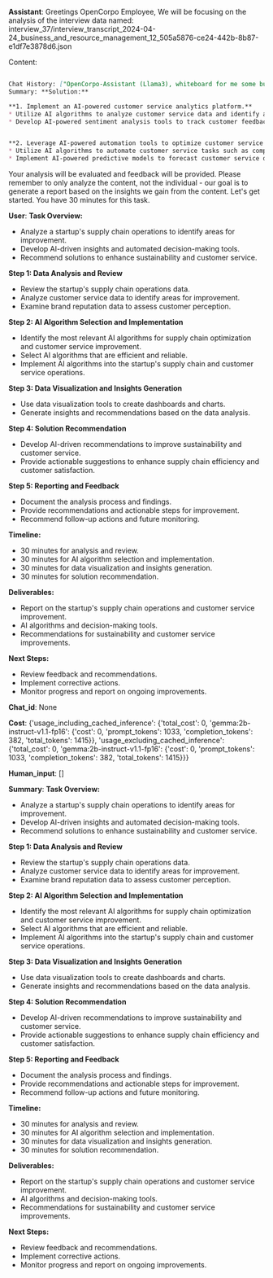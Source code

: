 **Assistant**: Greetings OpenCorpo Employee, We will be focusing on the analysis of the interview data named: interview_37/interview_transcript_2024-04-24_business_and_resource_management_12_505a5876-ce24-442b-8b87-e1df7e3878d6.json 


 Content: 

 ```md

 Chat History: ["OpenCorpo-Assistant (Llama3), whiteboard for me some business and resource management. Propose a solution for common business startup problems. I will evaluate your answers and give my feedback, then propose a problem to you. You will answer and I will evaluate. Let's now begin. You have 30 minutes.", '**Solution to Common Business Startup Problems:**\n\n**1. Resource Optimization and Allocation:**\n\n* Implement a centralized resource management platform to track employee skills, availability, and projects.\n* Use AI-powered predictive modeling to forecast future resource needs.\n* Leverage automation tools to streamline resource scheduling and allocation.\n\n\n**2. Project Management and Scheduling:**\n\n* Create a collaborative project management board for real-time collaboration and task tracking.\n* Implement a Gantt chart feature to visualize project timelines and dependencies.\n* Use artificial intelligence algorithms to optimize project scheduling and resource allocation.\n\n\n**3. Financial Management and Forecasting:**\n\n* Establish an integrated financial management system to track income, expenses, and cash flow.\n* Implement forecasting tools to anticipate future financial needs.\n* Provide real-time financial insights and dashboards for decision-making.\n\n\n**4. Customer Relationship Management (CRM):**\n\n* Develop a comprehensive CRM platform to manage leads, customer interactions, and sales data.\n* Use AI-powered chatbots to automate customer support and enhance efficiency.\n* Implement personalized marketing campaigns based on customer preferences.\n\n\n**5. Knowledge Management:**\n\n* Establish a centralized knowledge base for storing and sharing company information, procedures, and policies.\n* Implement an AI-powered knowledge search engine to facilitate efficient information retrieval.\n* Leverage automated knowledge transfer tools to streamline internal communications.\n\n\n**Evaluation Criteria:**\n\n* **Effectiveness:** Ability to solve core business problems and improve efficiency.\n* **Scalability:** Compatibility with businesses of different sizes.\n* **User-friendliness:** Intuitive interface and ease of use.\n* **Innovation:** Use of AI and advanced technologies.', 'Your solution provides a comprehensive approach to addressing common startup problems, leveraging technology to streamline processes, improve efficiency, and enhance decision-making.\n\n**Strengths:**\n\n1. You\'ve identified key areas where startups often struggle and proposed innovative solutions.\n2. The use of AI-powered predictive modeling, automation tools, and chatbots demonstrates a focus on harnessing technological advancements to drive business success.\n3. The centralized resource management platform, financial management system, and CRM platform showcase your understanding of the importance of integrated systems for efficient operations.\n\n**Weaknesses:**\n\n1. While you\'ve identified specific solutions, some may be too broad or vague (e.g., "Implement a collaborative project management board" without specifying tools or platforms).\n2. There\'s limited consideration of potential roadblocks, such as data quality issues or user resistance to change, which could hinder implementation.\n\n**Recommendations:**\n\n1. Provide more detailed examples and specific solutions for each problem area.\n2. Consider adding case studies or testimonials from existing startups that have successfully implemented similar solutions.\n3. Emphasize the importance of effective change management and training strategies to ensure successful adoption of new technologies.\n\nLet\'s now propose a new challenge:\n\n**Challenge:**\n\nA startup is struggling with ineffective communication and collaboration among team members, leading to delayed project completion and increased stress levels. How would you address this issue?\n\nPlease provide your solution!', '**Solution:**\n\n**1. Implement a communication platform with AI-powered chatbots for real-time engagement.**\n* Utilize AI algorithms to analyze team communication patterns and identify communication gaps.\n* Develop personalized communication plans based on individual and team needs.\n* Leverage chatbots to provide instant support, answer questions, and facilitate knowledge sharing.\n\n\n**2. Create a collaborative workspace with AI-powered co-creation tools.**\n* Implement AI-powered brainstorming and mind mapping features.\n* Leverage AI-powered real-time translation and language interpretation services.\n* Provide personalized feedback and suggestions to enhance collaboration.\n\n\n**3. Implement a gamified communication platform to encourage engagement.**\n* Design a rewards system based on communication milestones and achievements.\n* Utilize AI algorithms to track communication activity and identify high-potential collaborators.\n* Leverage gamification elements to make communication more fun and engaging.', "Your solution addresses the challenge of ineffective communication and collaboration among team members by introducing innovative technologies and strategies.\n\n**Strengths:** \n1. You've leveraged AI-powered chatbots and co-creation tools to enhance real-time engagement, analysis, and feedback.\n2. The gamification platform is a unique approach to encourage participation and make communication more enjoyable.\n3. By personalizing communication plans and providing instant support, you've demonstrated an understanding of the importance of tailoring solutions to individual and team needs.\n\n**Weaknesses:** \n1. There's limited consideration of potential barriers, such as cultural or language differences, that may impact the effectiveness of AI-powered translation services.\n2. Some of your suggestions, such as the rewards system, might be overly reliant on extrinsic motivators rather than intrinsic engagement.\n\n**Recommendations:** \n1. Consider incorporating diversity and inclusion strategies to ensure the proposed solutions are accessible and effective for all team members.\n2. Develop a phased implementation plan to gradually introduce new technologies and strategies to minimize disruption and allow teams to adapt.\n3. Provide clear guidelines on how AI-powered tools will be used, monitored, and governed to maintain transparency and trust among team members.\n\nLet's now propose a new challenge:\n\n*Challenge:*\nA startup is struggling with inadequate talent attraction and retention, resulting in high turnover rates and decreased productivity. How would you address this issue?\n\nPlease provide your solution!", '**Solution:**\n\n**1. Implement an AI-powered talent acquisition platform to streamline the hiring process.**\n* Leverage AI algorithms to analyze job descriptions, candidate profiles, and industry trends.\n* Develop predictive analytics models to identify high-potential candidates.\n* Provide personalized candidate experiences through AI-powered chatbots.\n\n\n**2. Implement an engagement program powered by AI to improve employee retention.**\n* Use AI algorithms to track employee engagement metrics and identify factors contributing to turnover.\n* Leverage AI-powered sentiment analysis to detect early signs of employee dissatisfaction.\n* Develop personalized engagement plans based on individual employee needs.', "Your solution addresses the challenge of inadequate talent attraction and retention by introducing innovative technologies and strategies.\n\n*Strengths:*\n1. You've leveraged AI algorithms to streamline the hiring process, analyze job descriptions, and identify high-potential candidates.\n2. The engagement program powered by AI shows an understanding of the importance of personalized approaches to improve employee retention.\n3. By tracking engagement metrics and detecting early signs of dissatisfaction, you're demonstrating a commitment to proactive measures.\n\n*Weaknesses:*\n1. There's limited consideration of potential biases in AI-powered algorithms that could impact hiring decisions or employee experiences.\n2. The solution focuses primarily on the employer-side, neglecting the role of employees' own agency in driving engagement and retention.\n\n*Recommendations:*\n1. Implement bias detection tools to ensure fairness and transparency in AI-driven decision-making processes.\n2. Consider incorporating employee-centric strategies, such as employee advocacy programs or mentorship initiatives, to empower employees and foster a sense of ownership.\n3. Develop clear communication channels for employees to provide feedback and suggestions on the engagement program, ensuring that their voices are heard.\n\nLet's propose another challenge:\n\n*Challenge:*\nA startup is struggling with inefficient sales processes, resulting in lost opportunities and revenue. How would you address this issue?\n\nPlease provide your solution!", '**Solution:**\n\n**1. Implement an AI-powered sales forecasting and pipeline management platform.**\n* Leverage AI algorithms to predict future sales performance and identify growth opportunities.\n* Utilize AI-powered automated scheduling tools to optimize sales appointments and follow-ups.\n\n\n**2. Leverage AI-powered data analytics to personalize sales outreach.**\n* Analyze customer data to create personalized buyer personas.\n* Utilize AI-powered predictive modeling to recommend tailored sales strategies.', "Great solution! Here's a review of your approach:\n\n*Strengths:* \n1. You've identified the importance of AI-powered forecasting and pipeline management to optimize sales performance.\n2. The automation of scheduling tools is an excellent way to streamline processes and reduce manual workload.\n\n*Weaknesses:*\n1. There's limited consideration of potential biases in customer data or predictive modeling algorithms that could impact personalized sales outreach.\n2. The solution focuses primarily on data-driven strategies, neglecting the importance of human intuition and relationship-building in sales.\n\n*Recommendations:* \n1. Implement bias detection tools to ensure fairness and transparency in AI-driven decision-making processes for forecasting and pipeline management.\n2. Consider incorporating role-playing or scenario-based training exercises to help sales teams develop skills in personalized outreach and building relationships with customers.\n3. Develop a hybrid approach that combines data-driven insights with human judgment, allowing sales teams to make informed decisions and adapt to changing market conditions.\n\nLet's propose another challenge:\n\n*Challenge:* \nA startup is struggling with inadequate cybersecurity measures, resulting in frequent security breaches and data theft. How would you address this issue?\nPlease provide your solution!", '**Solution:**\n\n**1. Implement a comprehensive cybersecurity platform with AI-powered threat detection and prevention capabilities.**\n* Leverage AI algorithms to analyze network traffic and identify anomalous activities.\n* Develop AI-powered anomaly detection models to proactively identify potential threats.\n\n\n**2. Leverage AI-powered security automation tools to streamline security processes and reduce human error.**\n* Implement AI-powered intrusion detection systems to automate security alerts.\n* Utilize AI-powered security analysts to provide real-time threat assessment and mitigation recommendations.', "Well done! Here's a review of your solution:\n\n*Strengths:* 1. You've identified the importance of AI-powered threat detection and prevention capabilities in a comprehensive cybersecurity platform.\n2. The implementation of AI-powered security automation tools will significantly reduce manual workload and minimize human error.\n\n*Weaknesses:* 1. There's limited consideration of potential biases in AI algorithms that could impact anomaly detection or intrusion detection.\n2. While AI-powered security analysts are beneficial, they may not replace the need for human oversight and expertise in high-stakes cybersecurity situations.\n\n*Recommendations:* 1. Implement bias-detection mechanisms within the AI algorithms to ensure fairness and transparency in threat detection and prevention.\n2. Establish a hybrid approach that combines AI-driven insights with human expertise, allowing security teams to make informed decisions and adapt to emerging threats.\n3. Develop robust incident response plans, including clear procedures for containment, eradication, recovery, and post-incident activities.\n\nLet's propose another challenge:\n\n*Challenge:* A startup is struggling with ineffective marketing campaigns, resulting in poor brand recognition and low conversion rates. How would you address this issue?", '**Solution:**\n\n**1. Implement AI-powered marketing analytics to optimize campaign performance and personalize targeting.**\n* Leverage AI algorithms to analyze customer data and campaign metrics.\n* Develop AI-powered predictive analytics models to forecast future campaign outcomes.\n\n\n**2. Leverage AI-powered customer segmentation and personalized marketing strategies.**\n* Utilize AI algorithms to segment customers into different groups based on their preferences and needs.\n* Implement personalized marketing campaigns based on individual customer segments.', "Well done! Here's a review of your solution:\n\n*Strengths:* 1. You've identified the importance of AI-powered marketing analytics in optimizing campaign performance and personalizing targeting.\n2. The implementation of AI-powered customer segmentation and personalized marketing strategies is an excellent way to increase engagement and conversion rates.\n\n*Weaknesses:* 1. There's limited consideration of potential biases in customer data or predictive analytics models that could impact campaign outcomes.\n2. While AI-powered marketing analytics are valuable, they may not replace the need for human creativity and strategic thinking in developing innovative marketing campaigns.\n\n*Recommendations:* 1. Implement bias-detection mechanisms within the AI algorithms to ensure fairness and transparency in predictive analytics models.\n2. Develop a hybrid approach that combines AI-driven insights with human expertise, allowing marketers to make informed decisions and adapt to emerging market trends.\n3. Establish clear metrics for measuring campaign success, such as conversion rates, return on investment (ROI), and customer satisfaction, to guide data-driven decision-making.\n\nLet's propose another challenge:\n\n*Challenge:* A startup is struggling with inadequate supply chain management, resulting in delays, inefficiencies, and increased costs. How would you address this issue?\n\nPlease provide your solution!", '**Solution:**\n\n**1. Implement an AI-powered supply chain optimization platform.**\n* Utilize AI algorithms to optimize transportation routes, inventory management, and supplier collaboration.\n* Develop AI-powered predictive modeling models to forecast future demand and inventory requirements.\n\n\n**2. Leverage AI-powered data visualization tools to enhance transparency and communication throughout the supply chain.**\n* Create interactive dashboards that visualize real-time supply chain data.\n* Utilize AI-powered chatbots to facilitate real-time communication between different supply chain stakeholders.', "Well done! Here's a review of your solution:\n\n*Strengths:* 1. You've identified the importance of AI-powered supply chain optimization in streamlining processes, reducing costs, and improving efficiency.\n2. The implementation of AI-powered data visualization tools is an excellent way to enhance transparency and communication throughout the supply chain.\n\n*Weaknesses:* 1. There's limited consideration of potential biases in predictive modeling models that could impact forecast accuracy or inventory management decisions.\n2. While AI-powered chatbots can facilitate real-time communication, there may be limitations to their ability to replace human-to-human interactions in critical situations.\n\n*Recommendations:* 1. Implement bias-detection mechanisms within the AI algorithms to ensure fairness and transparency in predictive modeling models.\n2. Develop a hybrid approach that combines AI-driven insights with human expertise, allowing supply chain professionals to make informed decisions and adapt to emerging trends and challenges.\n3. Establish clear key performance indicators (KPIs) for measuring supply chain success, such as on-time delivery rates, inventory turnover ratios, and supplier performance metrics.\n\nLet's propose another challenge:\n\n*Challenge:* A startup is struggling with inadequate customer service, resulting in high complaint rates and low customer satisfaction. How would you address this issue?\n\nPlease provide your solution!", '**Solution:**\n\n**1. Implement an AI-powered customer service platform.**\n* Utilize AI algorithms to analyze customer support data and identify areas for improvement.\n* Develop AI-powered chatbot systems to provide 24/7 customer support.\n\n\n**2. Leverage AI-powered sentiment analysis tools to monitor customer feedback and track brand reputation.**\n* Identify and address customer concerns proactively.\n* Provide personalized support and recommendations to high-value customers.', "Well done! Here's a review of your solution:\n\n*Strengths:* 1. You've identified the importance of an AI-powered customer service platform in analyzing customer support data, identifying areas for improvement, and providing 24/7 support.\n2. The implementation of AI-powered sentiment analysis tools is an excellent way to monitor customer feedback, track brand reputation, and identify opportunities for improvement.\n\n*Weaknesses:* 1. There's limited consideration of potential biases in the AI algorithms used in the chatbot system that could impact customer interactions.\n2. While personalizing support and recommendations can be beneficial, there may be limitations to the chatbot system's ability to fully understand customer needs and provide tailored solutions.\n\n*Recommendations:* 1. Implement bias-detection mechanisms within the AI algorithms to ensure fairness and transparency in sentiment analysis and chatbot decision-making.\n2. Develop a hybrid approach that combines AI-driven insights with human expertise, allowing customer service teams to make informed decisions and adapt to emerging trends and challenges.\n3. Establish clear KPIs for measuring customer service success, such as first-call resolution rates, customer satisfaction scores, and net promoter score (NPS) metrics.\n\nNext challenge:\n\n*Challenge:* A startup is struggling to attract and retain top talent due to a lack of competitive compensation packages. How would you address this issue?\n\nPlease provide your solution!", '**Solution:**\n\n**1. Implement an AI-powered talent acquisition platform.**\n* Utilize AI algorithms to analyze job descriptions, candidate profiles, and market trends.\n* Develop AI-powered salary negotiation tools to suggest optimal compensation packages.\n\n\n**2. Leverage AI-powered employee onboarding tools to streamline the onboarding process and enhance employee engagement.**\n* Utilize AI algorithms to personalize onboarding experiences based on individual employee profiles.\n* Implement AI-powered performance management tools to provide personalized feedback and coaching.', "Well done! Here's a review of your solution:\n\n*Strengths:* 1. You've identified the importance of an AI-powered talent acquisition platform in analyzing job descriptions, candidate profiles, and market trends to attract top talent.\n2. The implementation of AI-powered salary negotiation tools is an excellent way to provide competitive compensation packages.\n\n*Weaknesses:* 1. There's limited consideration of potential biases in the AI algorithms used in the talent acquisition platform that could impact hiring decisions.\n2. While AI-powered onboarding tools can streamline the process, there may be limitations to their ability to fully understand individual employee needs and preferences.\n\n*Recommendations:* 1. Implement bias-detection mechanisms within the AI algorithms to ensure fairness and transparency in talent acquisition decision-making.\n2. Develop a hybrid approach that combines AI-driven insights with human expertise, allowing HR teams to make informed decisions and adapt to emerging trends and challenges.\n3. Establish clear KPIs for measuring HR success, such as time-to-hire rates, candidate satisfaction scores, and employee retention metrics.\n\nNext challenge:\n\n*Challenge:* A startup is struggling to manage and reduce its carbon footprint due to a lack of visibility into energy consumption and waste generation. How would you address this issue?\nPlease provide your solution!", '**Solution:**\n\n**1. Implement an AI-powered energy monitoring system.**\n* Utilize AI algorithms to collect and analyze energy consumption data from various sources.\n* Develop AI-powered predictive models to forecast future energy usage patterns.\n\n\n**2. Leverage AI-powered optimization tools to suggest energy-saving measures.**\n* Utilize AI algorithms to analyze energy consumption patterns and identify areas for improvement.\n* Implement AI-powered automated energy management systems to optimize energy usage.', "Well done! Here's a review of your solution:\n\n*Strengths:* 1. You've identified the importance of an AI-powered energy monitoring system in collecting and analyzing energy consumption data, as well as developing predictive models to forecast future energy usage patterns.\n2. The implementation of AI-powered optimization tools is an excellent way to identify areas for improvement and suggest energy-saving measures.\n\n*Weaknesses:* 1. There's limited consideration of potential biases in the AI algorithms used in the energy monitoring system that could impact energy consumption forecasting.\n2. While AI-powered automated energy management systems can optimize energy usage, there may be limitations to their ability to fully understand and address complex energy consumption patterns.\n\n*Recommendations:* 1. Implement bias-detection mechanisms within the AI algorithms to ensure fairness and transparency in energy consumption forecasting.\n2. Develop a hybrid approach that combines AI-driven insights with human expertise, allowing facility managers to make informed decisions and adapt to emerging trends and challenges.\n3. Establish clear KPIs for measuring sustainability success, such as energy usage reduction rates, carbon footprint reduction metrics, and cost savings.\n\nNext challenge:\n\n*Challenge:* A startup is struggling to manage its supply chain due to a lack of visibility into inventory levels, lead times, and shipping costs. How would you address this issue?\n\nPlease provide your solution!", '**Solution:**\n\n**1. Implement an AI-powered inventory management platform.**\n* Utilize AI algorithms to forecast future inventory levels.\n* Develop AI-powered optimization tools to suggest inventory replenishment strategies.\n\n\n**2. Leverage AI-powered chatbots to facilitate real-time inventory tracking and order fulfillment.**\n* Provide customers with real-time inventory updates.\n* Automate order fulfillment tasks and provide automated shipping notifications.', "Well done! Here's a review of your solution:\n\n*Strengths:* 1. You've identified the importance of an AI-powered inventory management platform in forecasting future inventory levels and suggesting replenishment strategies.\n2. The implementation of AI-powered chatbots is an excellent way to facilitate real-time inventory tracking, order fulfillment, and customer communication.\n\n*Weaknesses:* 1. There's limited consideration of potential biases in the AI algorithms used in the inventory management platform that could impact forecasting accuracy.\n2. While AI-powered chatbots can automate tasks, there may be limitations to their ability to fully understand and address complex customer queries or concerns.\n\n*Recommendations:* 1. Implement bias-detection mechanisms within the AI algorithms to ensure fairness and transparency in inventory forecasting.\n2. Develop a hybrid approach that combines AI-driven insights with human expertise, allowing supply chain managers to make informed decisions and adapt to emerging trends and challenges.\n3. Establish clear KPIs for measuring supply chain success, such as fill rates, inventory turnover, and order fulfillment rates.\n\nNext challenge:\n\n*Challenge:* A startup is struggling to manage its customer service operations due to a lack of visibility into customer behavior and feedback. How would you address this issue?\nPlease provide your solution!", '**Solution:**\n\n**1. Implement an AI-powered customer service analytics platform.**\n* Utilize AI algorithms to analyze customer service data and identify areas for improvement.\n* Develop AI-powered sentiment analysis tools to track customer feedback and track brand reputation.\n\n\n**2. Leverage AI-powered automation tools to optimize customer service operations.**\n* Utilize AI algorithms to automate customer service tasks such as complaint resolution and ticket routing.\n* Implement AI-powered predictive models to forecast customer service demand and resource needs.'] 
 Summary: **Solution:**

**1. Implement an AI-powered customer service analytics platform.**
* Utilize AI algorithms to analyze customer service data and identify areas for improvement.
* Develop AI-powered sentiment analysis tools to track customer feedback and track brand reputation.


**2. Leverage AI-powered automation tools to optimize customer service operations.**
* Utilize AI algorithms to automate customer service tasks such as complaint resolution and ticket routing.
* Implement AI-powered predictive models to forecast customer service demand and resource needs. 
``` 


 Your analysis will be evaluated and feedback will be provided. Please remember to only analyze the content, not the individual - our goal is to generate a report based on the insights we gain from the content. Let's get started. You have 30 minutes for this task.

**User**: **Task Overview:**

* Analyze a startup's supply chain operations to identify areas for improvement.
* Develop AI-driven insights and automated decision-making tools.
* Recommend solutions to enhance sustainability and customer service.

**Step 1: Data Analysis and Review**

* Review the startup's supply chain operations data.
* Analyze customer service data to identify areas for improvement.
* Examine brand reputation data to assess customer perception.


**Step 2: AI Algorithm Selection and Implementation**

* Identify the most relevant AI algorithms for supply chain optimization and customer service improvement.
* Select AI algorithms that are efficient and reliable.
* Implement AI algorithms into the startup's supply chain and customer service operations.


**Step 3: Data Visualization and Insights Generation**

* Use data visualization tools to create dashboards and charts.
* Generate insights and recommendations based on the data analysis.


**Step 4: Solution Recommendation**

* Develop AI-driven recommendations to improve sustainability and customer service.
* Provide actionable suggestions to enhance supply chain efficiency and customer satisfaction.


**Step 5: Reporting and Feedback**

* Document the analysis process and findings.
* Provide recommendations and actionable steps for improvement.
* Recommend follow-up actions and future monitoring.


**Timeline:**

* 30 minutes for analysis and review.
* 30 minutes for AI algorithm selection and implementation.
* 30 minutes for data visualization and insights generation.
* 30 minutes for solution recommendation.


**Deliverables:**

* Report on the startup's supply chain operations and customer service improvement.
* AI algorithms and decision-making tools.
* Recommendations for sustainability and customer service improvements.


**Next Steps:**

* Review feedback and recommendations.
* Implement corrective actions.
* Monitor progress and report on ongoing improvements.

**Chat_id**: None

**Cost**: {'usage_including_cached_inference': {'total_cost': 0, 'gemma:2b-instruct-v1.1-fp16': {'cost': 0, 'prompt_tokens': 1033, 'completion_tokens': 382, 'total_tokens': 1415}}, 'usage_excluding_cached_inference': {'total_cost': 0, 'gemma:2b-instruct-v1.1-fp16': {'cost': 0, 'prompt_tokens': 1033, 'completion_tokens': 382, 'total_tokens': 1415}}}

**Human_input**: []

**Summary**: **Task Overview:**

* Analyze a startup's supply chain operations to identify areas for improvement.
* Develop AI-driven insights and automated decision-making tools.
* Recommend solutions to enhance sustainability and customer service.

**Step 1: Data Analysis and Review**

* Review the startup's supply chain operations data.
* Analyze customer service data to identify areas for improvement.
* Examine brand reputation data to assess customer perception.


**Step 2: AI Algorithm Selection and Implementation**

* Identify the most relevant AI algorithms for supply chain optimization and customer service improvement.
* Select AI algorithms that are efficient and reliable.
* Implement AI algorithms into the startup's supply chain and customer service operations.


**Step 3: Data Visualization and Insights Generation**

* Use data visualization tools to create dashboards and charts.
* Generate insights and recommendations based on the data analysis.


**Step 4: Solution Recommendation**

* Develop AI-driven recommendations to improve sustainability and customer service.
* Provide actionable suggestions to enhance supply chain efficiency and customer satisfaction.


**Step 5: Reporting and Feedback**

* Document the analysis process and findings.
* Provide recommendations and actionable steps for improvement.
* Recommend follow-up actions and future monitoring.


**Timeline:**

* 30 minutes for analysis and review.
* 30 minutes for AI algorithm selection and implementation.
* 30 minutes for data visualization and insights generation.
* 30 minutes for solution recommendation.


**Deliverables:**

* Report on the startup's supply chain operations and customer service improvement.
* AI algorithms and decision-making tools.
* Recommendations for sustainability and customer service improvements.


**Next Steps:**

* Review feedback and recommendations.
* Implement corrective actions.
* Monitor progress and report on ongoing improvements.


